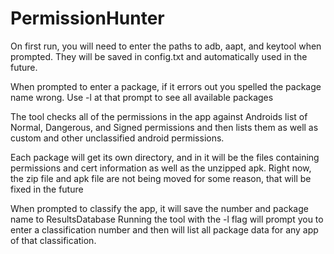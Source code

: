 # PermissionHunter


On first run, you will need to enter the paths to adb, aapt, and keytool when prompted. 
They will be saved in config.txt and automatically used in the future.

When prompted to enter a package, if it errors out you spelled the package name wrong. 
Use -l at that prompt to see all available packages

The tool checks all of the permissions in the app against Androids list of Normal, Dangerous, 
and Signed permissions and then lists them as well as custom and other unclassified android 
permissions.

Each package will get its own directory, and in it will be the files containing permissions and 
cert information as well as the unzipped apk. Right now, the zip file and apk file are not being 
moved for some reason, that will be fixed in the future

When prompted to classify the app, it will save the number and package name to ResultsDatabase
Running the tool with the -l flag will prompt you to enter a classification number and then will
list all package data for any app of that classification.

